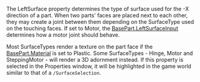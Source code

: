 The LeftSurface property determines the type of surface used for the -X direction of a part. When two parts' faces are placed next to each other, they may create a joint between them depending on the SurfaceType used on the touching faces. If set to Motor, the [BasePart.LeftSurfaceInput](https://developer.roblox.com/api-reference/property/BasePart/LeftSurfaceInput) determines how a motor joint should behave.

Most SurfaceTypes render a texture on the part face if the [BasePart.Material](https://developer.roblox.com/api-reference/property/BasePart/Material) is set to Plastic. Some SurfaceTypes - Hinge, Motor and SteppingMotor - will render a 3D adornment instead. If this property is selected in the Properties window, it will be highlighted in the game world similar to that of a `/SurfaceSelection`.